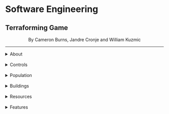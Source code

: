 # Software Engineering
## Terraforming Game
<p style="text-align: center;">By
Cameron Burns, Jandre Cronje and William Kuzmic</p>

<hr>
<details>
<summary>About</summary>

### About
<hr>


<p style="text-align: center;">This is our Terraforming game where you click to farm resources and build colony's and manage the population of those colony's</p>
</details>
<br>
<details>
<summary>Controls</summary>

### Controls
<hr>
<p style="text-align: center;">Click to Terraform and earn resources</p>
<p style="text-align: center;">1,2,3,4,5,6,7,8 keys is to construct the different buildings using resources</p>
</details>
<br>
<details>
<summary>Population</summary>

### Population
<hr>
<p style="text-align: center;">The population grows after consuming resources and as they grow they request more and more resources</p>

to try and balance this we made the buildings generate resources to help with the overall growth in consumption.

</details>
<br>
<details>

<summary>Buildings</summary>

### Buildings
<p style="text-align: center;">Our Buildings:</p>

- Shelter
- Energy Generator
- Biodiversity Farm
- Advanced Laboratory
- Bio Dome
- Oxygen Farm
- Food storage
- Livestock Farm

</details>
<br>
<details>

<summary>Resources</summary>

### Resources
<p style="text-align: center;">Our Resources:</p>

- Food
- Energy
- Oxygen
- Minerals

</details>
<br>
<details>

<summary>Features</summary>

<summary>Features</summary>

### Features
<hr>
<p style="text-align: center;">Our Features:</p>

1. terraforming
    - mine for resources.
2. building
    - construct buildings to help generate resources and house population.
3. Population
    - Population consuming resources to grow.
5. Resources
    - resources for the population to use and to help construct buildings.
    
</details>


